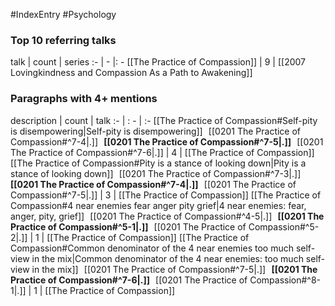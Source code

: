 #IndexEntry #Psychology

### Top 10 referring talks
talk | count | series
:- | - |: -
[[The Practice of Compassion]] | 9 | [[2007 Lovingkindness and Compassion As a Path to Awakening]]

### Paragraphs with 4+ mentions
description | count | talk
:- | : - | :-
[[The Practice of Compassion#Self-pity is disempowering\|Self-pity is disempowering]] &nbsp;&nbsp;[[0201 The Practice of Compassion#^7-4\|.]] &nbsp; **[[0201 The Practice of Compassion#^7-5\|.]]** &nbsp; [[0201 The Practice of Compassion#^7-6\|.]] | 4 | [[The Practice of Compassion]]
[[The Practice of Compassion#Pity is a stance of looking down\|Pity is a stance of looking down]] &nbsp;&nbsp;[[0201 The Practice of Compassion#^7-3\|.]] &nbsp; **[[0201 The Practice of Compassion#^7-4\|.]]** &nbsp; [[0201 The Practice of Compassion#^7-5\|.]] | 3 | [[The Practice of Compassion]]
[[The Practice of Compassion#4 near enemies fear anger pity grief\|4 near enemies: fear, anger, pity, grief]] &nbsp;&nbsp;[[0201 The Practice of Compassion#^4-5\|.]] &nbsp; **[[0201 The Practice of Compassion#^5-1\|.]]** &nbsp; [[0201 The Practice of Compassion#^5-2\|.]] | 1 | [[The Practice of Compassion]]
[[The Practice of Compassion#Common denominator of the 4 near enemies too much self-view in the mix\|Common denominator of the 4 near enemies: too much self-view in the mix]] &nbsp;&nbsp;[[0201 The Practice of Compassion#^7-5\|.]] &nbsp; **[[0201 The Practice of Compassion#^7-6\|.]]** &nbsp; [[0201 The Practice of Compassion#^8-1\|.]] | 1 | [[The Practice of Compassion]]

